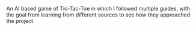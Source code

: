 An AI based game of Tic-Tac-Toe in which I followed multiple guides, with the goal from learning from different sources to see how they approached the project
